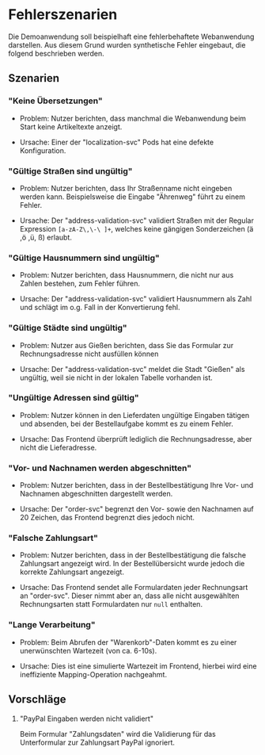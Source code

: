 # Fehlerszenarien

Die Demoanwendung soll beispielhaft eine fehlerbehaftete Webanwendung darstellen. Aus diesem Grund wurden synthetische Fehler eingebaut, die folgend beschrieben werden.

## Szenarien

### "Keine Übersetzungen"

- Problem: Nutzer berichten, dass manchmal die Webanwendung beim Start keine Artikeltexte anzeigt.

- Ursache: Einer der "localization-svc" Pods hat eine defekte Konfiguration.

### "Gültige Straßen sind ungültig"

- Problem: Nutzer berichten, dass Ihr Straßenname nicht eingeben werden kann. Beispielsweise die Eingabe "Ährenweg" führt zu einem Fehler.

- Ursache: Der "address-validation-svc" validiert Straßen mit der Regular Expression `[a-zA-Z\,\-\ ]+`, welches keine gängigen Sonderzeichen (ä ,ö ,ü, ß) erlaubt.

### "Gültige Hausnummern sind ungültig"

- Problem: Nutzer berichten, dass Hausnummern, die nicht nur aus Zahlen bestehen, zum Fehler führen.

- Ursache: Der "address-validation-svc" validiert Hausnummern als Zahl und schlägt im o.g. Fall in der Konvertierung fehl.

### "Gültige Städte sind ungültig"

- Problem: Nutzer aus Gießen berichten, dass Sie das Formular zur Rechnungsadresse nicht ausfüllen können

- Ursache: Der "address-validation-svc" meldet die Stadt "Gießen" als ungültig, weil sie nicht in der lokalen Tabelle vorhanden ist.

### "Ungültige Adressen sind gültig"

- Problem: Nutzer können in den Lieferdaten ungültige Eingaben tätigen und absenden, bei der Bestellaufgabe kommt es zu einem Fehler.

- Ursache: Das Frontend überprüft lediglich die Rechnungsadresse, aber nicht die Lieferadresse.

### "Vor- und Nachnamen werden abgeschnitten"

- Problem: Nutzer berichten, dass in der Bestellbestätigung Ihre Vor- und Nachnamen abgeschnitten dargestellt werden.

- Ursache: Der "order-svc" begrenzt den Vor- sowie den Nachnamen auf 20 Zeichen, das Frontend begrenzt dies jedoch nicht.

### "Falsche Zahlungsart"

- Problem: Nutzer berichten, dass in der Bestellbestätigung die falsche Zahlungsart angezeigt wird. In der Bestellübersicht wurde jedoch die korrekte Zahlungsart angezeigt.

- Ursache: Das Frontend sendet alle Formulardaten jeder Rechnungsart an "order-svc". Dieser nimmt aber an, dass alle nicht ausgewählten Rechnungsarten statt Formulardaten nur `null` enthalten.

### "Lange Verarbeitung"

- Problem: Beim Abrufen der "Warenkorb"-Daten kommt es zu einer unerwünschten Wartezeit (von ca. 6-10s).

- Ursache: Dies ist eine simulierte Wartezeit im Frontend, hierbei wird eine ineffiziente Mapping-Operation nachgeahmt.


## Vorschläge

1. "PayPal Eingaben werden nicht validiert"

    Beim Formular "Zahlungsdaten" wird die Validierung für das Unterformular zur Zahlungsart PayPal ignoriert.